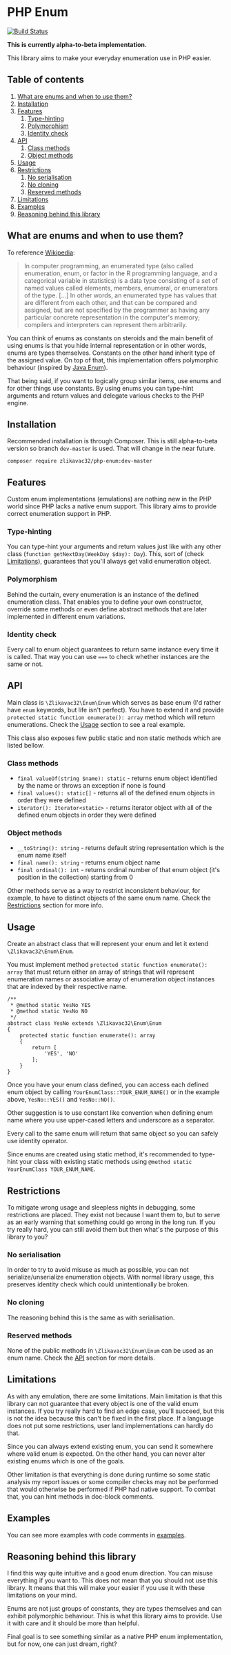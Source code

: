 # PHP Enum

[![Build Status](https://travis-ci.org/zlikavac32/php-enum.svg?branch=master)](https://travis-ci.org/zlikavac32/php-enum)

**This is currently alpha-to-beta implementation.**

This library aims to make your everyday enumeration use in PHP easier.

## Table of contents

1. [What are enums and when to use them?](#what-are-enums-and-when-to-use-them)
1. [Installation](#installation)
1. [Features](#features)
    1. [Type-hinting](#type-hinting)
    1. [Polymorphism](#polymorphism)
    1. [Identity check](#identity-check)
1. [API](#api)
    1. [Class methods](#class-methods)
    1. [Object methods](#object-methods)
1. [Usage](#usage)
1. [Restrictions](#restrictions)
    1. [No serialisation](#no-serialisation)
    1. [No cloning](#no-cloning)
    1. [Reserved methods](#reserved-methods)
1. [Limitations](#limitations)
1. [Examples](#examples)
1. [Reasoning behind this library](#reasoning-behind-this-library)

## What are enums and when to use them?

To reference [Wikipedia](http://wikipedia.org/wiki/Enumerated_type):
> In computer programming, an enumerated type (also called enumeration, enum, or factor in the R programming language, and a categorical variable in statistics) is a data type consisting of a set of named values called elements, members, enumeral, or enumerators of the type. [...] In other words, an enumerated type has values that are different from each other, and that can be compared and assigned, but are not specified by the programmer as having any particular concrete representation in the computer's memory; compilers and interpreters can represent them arbitrarily.

You can think of enums as constants on steroids and the main benefit of using enums is that you hide internal representation or in other words, enums are types themselves. Constants on the other hand inherit type of the assigned value. On top of that, this implementation offers polymorphic behaviour (inspired by [Java Enum](https://docs.oracle.com/javase/8/docs/api/java/lang/Enum.html)).

That being said, if you want to logically group similar items, use enums and for other things use constants. By using enums you can type-hint arguments and return values and delegate various checks to the PHP engine.

## Installation

Recommended installation is through Composer. This is still alpha-to-beta version so branch `dev-master` is used. That will change in the near future.

```
composer require zlikavac32/php-enum:dev-master
```

## Features

Custom enum implementations (emulations) are nothing new in the PHP world since PHP lacks a native enum support. This library aims to provide correct enumeration support in PHP.

### Type-hinting

You can type-hint your arguments and return values just like with any other class (`function getNextDay(WeekDay $day): Day`). This, sort of (check [Limitations](#limitations)), guarantees that you'll always get valid enumeration object.

### Polymorphism

Behind the curtain, every enumeration is an instance of the defined enumeration class. That enables you to define your own constructor, override some methods or even define abstract methods that are later implemented in different enum variations.

### Identity check

Every call to enum object guarantees to return same instance every time it is called. That way you can use `===` to check whether instances are the same or not.

## API

Main class is `\Zlikavac32\Enum\Enum` which serves as base enum (I'd rather have `enum` keywords, but life isn't perfect). You have to extend it and provide `protected static function enumerate(): array` method which will return enumerations. Check the [Usage](#usage) section to see a real example. 

This class also exposes few public static and non static methods which are listed bellow.

### Class methods

- `final valueOf(string $name): static` - returns enum object identified by the name or throws an exception if none is found
- `final values(): static[]` - returns all of the defined enum objects in order they were defined
- `iterator(): Iterator<static>` - returns iterator object with all of the defined enum objects in order they were defined

### Object methods

- `__toString(): string` - returns default string representation which is the enum name itself
- `final name(): string` - returns enum object name
- `final ordinal(): int` - returns ordinal number of that enum object (it's position in the collection) starting from 0

Other methods serve as a way to restrict inconsistent behaviour, for example, to have to distinct objects of the same enum name. Check the [Restrictions](#restrictions) section for more info. 

## Usage

Create an abstract class that will represent your enum and let it extend `\Zlikavac32\Enum\Enum`. 

You must implement method `protected static function enumerate(): array` that must return either an array of strings that will represent enumeration names or associative array of enumeration object instances that are indexed by their respective name. 

```
/**
 * @method static YesNo YES
 * @method static YesNo NO
 */
abstract class YesNo extends \Zlikavac32\Enum\Enum
{
    protected static function enumerate(): array
    {
        return [
            'YES', 'NO'
        ];
    }
}
```

Once you have your enum class defined, you can access each defined enum object by calling `YourEnumClass::YOUR_ENUM_NAME()` or in the example above, `YesNo::YES()` and `YesNo::NO()`.

Other suggestion is to use constant like convention when defining enum name where you use upper-cased letters and underscore as a separator.

Every call to the same enum will return that same object so you can safely use identity operator.

Since enums are created using static method, it's recommended to type-hint your class with existing static methods using `@method static YourEnumClass YOUR_ENUM_NAME`.

## Restrictions

To mitigate wrong usage and sleepless nights in debugging, some restrictions are placed. They exist not because I want them to, but to serve as an early warning that something could go wrong in the long run. If you try really hard, you can still avoid them but then what's the purpose of this library to you?

### No serialisation

In order to try to avoid misuse as much as possible, you can not serialize/unserialize enumeration objects. With normal library usage, this preserves identity check which could unintentionally be broken.

### No cloning

The reasoning behind this is the same as with serialisation.

### Reserved methods

None of the public methods in `\Zlikavac32\Enum\Enum` can be used as an enum name. Check the [API](#api) section for more details.

## Limitations

As with any emulation, there are some limitations. Main limitation is that this library can not guarantee that every object is one of the valid enum instances. If you try really hard to find an edge case, you'll succeed, but this is not the idea because this can't be fixed in the first place. If a language does not put some restrictions, user land implementations can hardly do that. 

Since you can always extend existing enum, you can send it somewhere where valid enum is expected. On the other hand, you can never alter existing enums which is one of the goals.

Other limitation is that everything is done during runtime so some static analysis my report issues or some compiler checks may not be performed that would otherwise be performed if PHP had native support. To combat that, you can hint methods in doc-block comments.

## Examples

You can see more examples with code comments in [examples](/examples).

## Reasoning behind this library

I find this way quite intuitive and a good enum direction. You can misuse everything if you want to. This does not mean that you should not use this library. It means that this will make your easier if you use it with these limitations on your mind.

Enums are not just groups of constants, they are types themselves and can exhibit polymorphic behaviour. This is what this library aims to provide. Use it with care and it should be more than helpful.

Final goal is to see something similar as a native PHP enum implementation, but for now, one can just dream, right?
